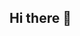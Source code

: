 ## Hi there 👋

<!--
**zhangcmpku/zhangcmpku** is a ✨ _special_ ✨ repository because its `README.md` (this file) appears on your GitHub profile.

Here are some ideas to get you started:

- 🔭 I’m currently working as doctoral candidate of Demography.
- 🌱 I’m currently learning Python, R, Stata, GIS.
- 👯 I’m looking to collaborate on AI plus Population Studies, also ageing and wellbeing.
- 🤔 I’m looking for help with professionals.
- 💬 Ask me about how to cal population studies, cohort study and etc..
- 📫 How to reach me: chengmeng.online
- 😄 Pronouns: He,him,his.
- ⚡ Fun fact: Cat.
-->
